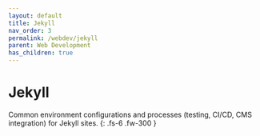 ```yaml
---
layout: default
title: Jekyll
nav_order: 3
permalink: /webdev/jekyll
parent: Web Development
has_children: true
---
```


# Jekyll

Common environment configurations and processes (testing, CI/CD, CMS integration) for Jekyll sites.
{: .fs-6 .fw-300 }